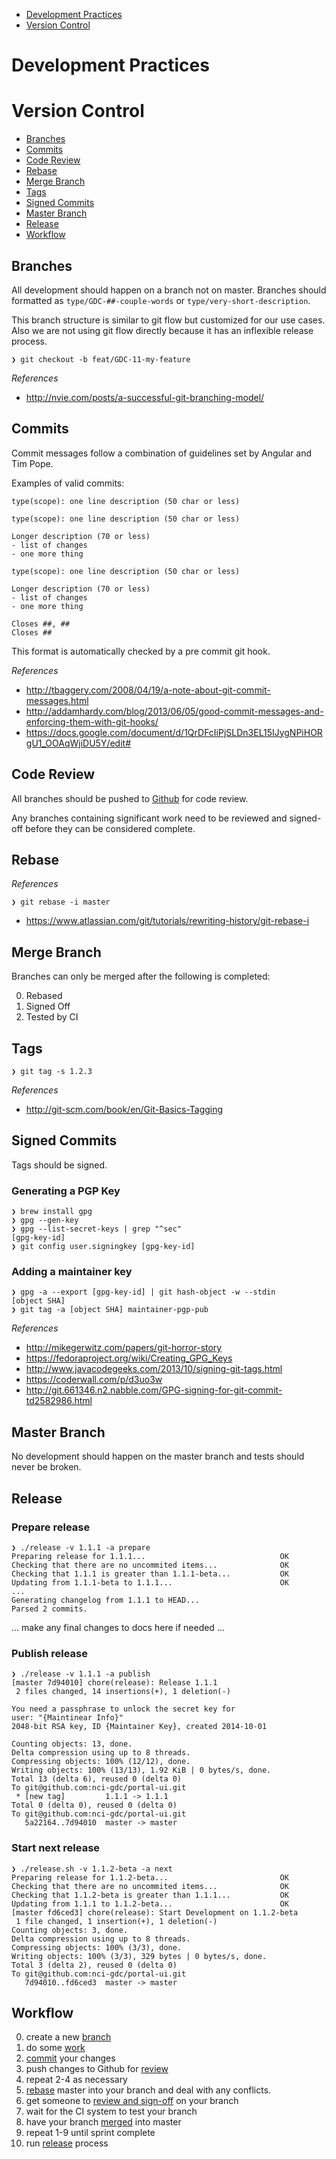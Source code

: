 - [Development Practices](#development-practices)
- [Version Control](#version-control)

# Development Practices

# Version Control

- [Branches](#branches)
- [Commits](#commits)
- [Code Review](#code-review)
- [Rebase](#rebase)
- [Merge Branch](#merge-branch)
- [Tags](#tags)
- [Signed Commits](#signed-commits)
- [Master Branch](#master-branch)
- [Release](#release)
- [Workflow](#workflow)

## Branches
All development should happen on a branch not on master. Branches should formatted as `type/GDC-##-couple-words` or `type/very-short-description`.

This branch structure is similar to git flow but customized for our use cases. Also we are not using git flow directly because it has an inflexible release process.

```
❯ git checkout -b feat/GDC-11-my-feature
```

*References*

- http://nvie.com/posts/a-successful-git-branching-model/

## Commits

Commit messages follow a combination of guidelines set by Angular and Tim Pope.

Examples of valid commits:
 
```
type(scope): one line description (50 char or less)
```

```
type(scope): one line description (50 char or less)

Longer description (70 or less)
- list of changes
- one more thing
```

```
type(scope): one line description (50 char or less)

Longer description (70 or less)
- list of changes
- one more thing

Closes ##, ##
Closes ##
```

This format is automatically checked by a pre commit git hook.

*References*

- http://tbaggery.com/2008/04/19/a-note-about-git-commit-messages.html
- http://addamhardy.com/blog/2013/06/05/good-commit-messages-and-enforcing-them-with-git-hooks/
- https://docs.google.com/document/d/1QrDFcIiPjSLDn3EL15IJygNPiHORgU1_OOAqWjiDU5Y/edit#

## Code Review

All branches should be pushed to [Github](https://github.com/NCI-GDC/portal-ui) for code review. 

Any branches containing significant work need to be reviewed and signed-off before they can be considered complete.

## Rebase
*References*

```
❯ git rebase -i master
```

- https://www.atlassian.com/git/tutorials/rewriting-history/git-rebase-i

## Merge Branch

Branches can only be merged after the following is completed:

0. Rebased
0. Signed Off
0. Tested by CI

## Tags

```
❯ git tag -s 1.2.3
```

*References*

- http://git-scm.com/book/en/Git-Basics-Tagging

## Signed Commits

Tags should be signed.

### Generating a PGP Key
```
❯ brew install gpg 
❯ gpg --gen-key
❯ gpg --list-secret-keys | grep "^sec"
[gpg-key-id]
❯ git config user.signingkey [gpg-key-id]
```

### Adding a maintainer key
```
❯ gpg -a --export [gpg-key-id] | git hash-object -w --stdin
[object SHA]
❯ git tag -a [object SHA] maintainer-pgp-pub
```

*References*

- http://mikegerwitz.com/papers/git-horror-story
- https://fedoraproject.org/wiki/Creating_GPG_Keys
- http://www.javacodegeeks.com/2013/10/signing-git-tags.html
- https://coderwall.com/p/d3uo3w
- http://git.661346.n2.nabble.com/GPG-signing-for-git-commit-td2582986.html

## Master Branch

No development should happen on the master branch and tests should never be broken.

## Release

### Prepare release

```
❯ ./release -v 1.1.1 -a prepare
Preparing release for 1.1.1...                              OK
Checking that there are no uncommited items...              OK
Checking that 1.1.1 is greater than 1.1.1-beta...           OK
Updating from 1.1.1-beta to 1.1.1...                        OK
...
Generating changelog from 1.1.1 to HEAD...
Parsed 2 commits.
```

... make any final changes to docs here if needed ...

### Publish release

```
❯ ./release -v 1.1.1 -a publish
[master 7d94010] chore(release): Release 1.1.1
 2 files changed, 14 insertions(+), 1 deletion(-)

You need a passphrase to unlock the secret key for
user: "{Maintinear Info}"
2048-bit RSA key, ID {Maintainer Key}, created 2014-10-01

Counting objects: 13, done.
Delta compression using up to 8 threads.
Compressing objects: 100% (12/12), done.
Writing objects: 100% (13/13), 1.92 KiB | 0 bytes/s, done.
Total 13 (delta 6), reused 0 (delta 0)
To git@github.com:nci-gdc/portal-ui.git
 * [new tag]         1.1.1 -> 1.1.1
Total 0 (delta 0), reused 0 (delta 0)
To git@github.com:nci-gdc/portal-ui.git
   5a22164..7d94010  master -> master
```

### Start next release

```
❯ ./release.sh -v 1.1.2-beta -a next
Preparing release for 1.1.2-beta...                         OK
Checking that there are no uncommited items...              OK
Checking that 1.1.2-beta is greater than 1.1.1...           OK
Updating from 1.1.1 to 1.1.2-beta...                        OK
[master fd6ced3] chore(release): Start Development on 1.1.2-beta
 1 file changed, 1 insertion(+), 1 deletion(-)
Counting objects: 3, done.
Delta compression using up to 8 threads.
Compressing objects: 100% (3/3), done.
Writing objects: 100% (3/3), 329 bytes | 0 bytes/s, done.
Total 3 (delta 2), reused 0 (delta 0)
To git@github.com:nci-gdc/portal-ui.git
   7d94010..fd6ced3  master -> master
```

## Workflow

0. create a new [branch](#branches)
0. do some [work](#development-practices)
0. [commit](#commits) your changes
0. push changes to Github for [review](#code-review)
0. repeat 2-4 as necessary
0. [rebase](#rebase) master into your branch and deal with any conflicts.
0. get someone to [review and sign-off](#code-review) on your branch
0. wait for the CI system to test your branch
0. have your branch [merged](#merge-branch) into master
0. repeat 1-9 until sprint complete
0. run [release](#release) process